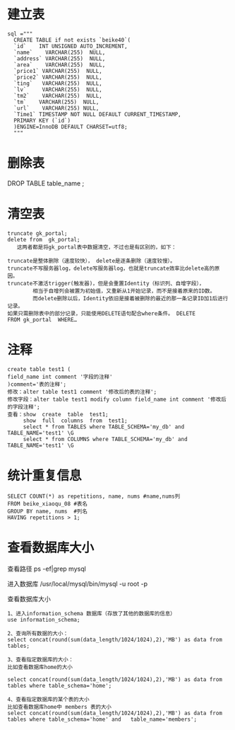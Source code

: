 # 建立表
    sql ="""
      CREATE TABLE if not exists `beike40`(
      `id`    INT UNSIGNED AUTO_INCREMENT,
      `name`    VARCHAR(255)  NULL,
      `address` VARCHAR(255)  NULL,
      `area`    VARCHAR(255)  NULL,
      `price1` VARCHAR(255)  NULL,
      `price2` VARCHAR(255)  NULL,
      `ting`   VARCHAR(255)  NULL,
      `lv`     VARCHAR(255)  NULL,
      `tm2`    VARCHAR(255)  NULL,
      `tm`    VARCHAR(255)  NULL,
      `url`    VARCHAR(255) NULL,
      `Time1` TIMESTAMP NOT NULL DEFAULT CURRENT_TIMESTAMP,
      PRIMARY KEY (`id`)
      )ENGINE=InnoDB DEFAULT CHARSET=utf8;
      """
# 删除表
DROP TABLE table_name ;
# 清空表
    truncate gk_portal;  
    delete from  gk_portal;
       这两者都是将gk_portal表中数据清空，不过也是有区别的，如下：
    
    truncate是整体删除（速度较快）， delete是逐条删除（速度较慢）。
    truncate不写服务器log，delete写服务器log，也就是truncate效率比delete高的原因。
    truncate不激活trigger(触发器)，但是会重置Identity（标识列、自增字段），
            相当于自增列会被置为初始值，又重新从1开始记录，而不是接着原来的ID数。
            而delete删除以后，Identity依旧是接着被删除的最近的那一条记录ID加1后进行记录。
    如果只需删除表中的部分记录，只能使用DELETE语句配合where条件。 DELETE FROM gk_portal  WHERE…
# 注释
    create table test1 ( 
    field_name int comment '字段的注释' 
    )comment='表的注释'; 
    修改：alter table test1 comment '修改后的表的注释';
    修改字段：alter table test1 modify column field_name int comment '修改后的字段注释'; 
    查看：show  create  table  test1;
         show  full  columns  from  test1;
         select * from TABLES where TABLE_SCHEMA='my_db' and TABLE_NAME='test1' \G
         select * from COLUMNS where TABLE_SCHEMA='my_db' and TABLE_NAME='test1' \G

# 统计重复信息
    SELECT COUNT(*) as repetitions, name, nums #name,nums列 
    FROM beike_xiaoqu_08 #表名
    GROUP BY name, nums  #列名
    HAVING repetitions > 1;
# 查看数据库大小
查看路径
ps -ef|grep mysql

进入数据库
/usr/local/mysql/bin/mysql -u root -p

查看数据库大小

    1、进入information_schema 数据库（存放了其他的数据库的信息）
    use information_schema;

    2、查询所有数据的大小：
    select concat(round(sum(data_length/1024/1024),2),'MB') as data from tables;
 
    3、查看指定数据库的大小：
    比如查看数据库home的大小

    select concat(round(sum(data_length/1024/1024),2),'MB') as data from tables where table_schema='home';
 
    4、查看指定数据库的某个表的大小
    比如查看数据库home中 members 表的大小
    select concat(round(sum(data_length/1024/1024),2),'MB') as data from tables where table_schema='home' and   table_name='members';
